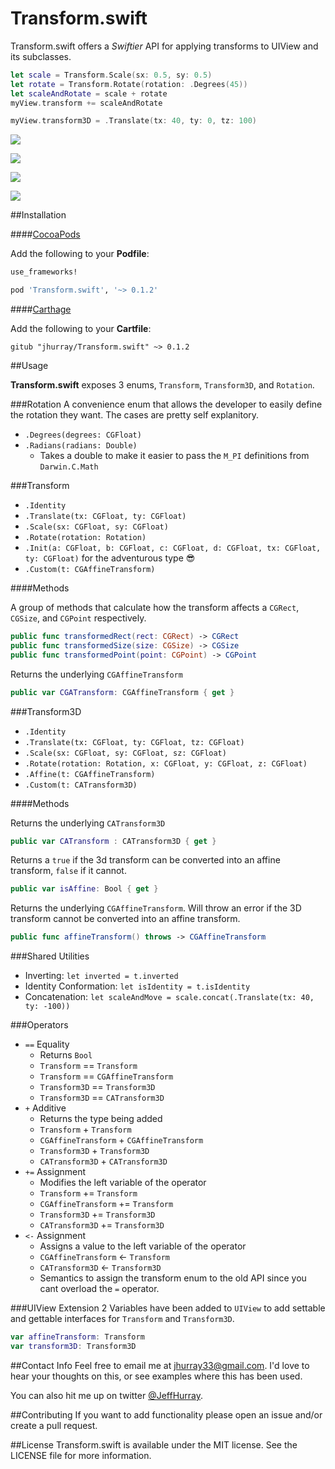 # Transform.swift

Transform.swift offers a *Swiftier* API for applying transforms to UIView and its subclasses.

```swift 
let scale = Transform.Scale(sx: 0.5, sy: 0.5)
let rotate = Transform.Rotate(rotation: .Degrees(45))
let scaleAndRotate = scale + rotate
myView.transform += scaleAndRotate

myView.transform3D = .Translate(tx: 40, ty: 0, tz: 100)
```

<p align="center">

<a href="http://cocoapods.org/pods/Transform.swift"><img src="https://img.shields.io/cocoapods/v/Transform.swift.svg?style=flat"></a>

<a href="https://github.com/Carthage/Carthage"><img src="https://img.shields.io/badge/Carthage-compatible-4BC51D.svg?style=flat"></a>

<a href="https://img.shields.io/cocoapods/p/Transform.swift.svg?style=flat"><img src="https://img.shields.io/cocoapods/p/Transform.swift.svg?style=flat"></a>

<a href="https://swift.org"><img src="https://img.shields.io/badge/Swift-2.2-orange.svg?style=flat"></a>

</p>

##Installation

####[CocoaPods](https://cocoapods.org/)

Add the following to your **Podfile**:

```ruby
use_frameworks!

pod 'Transform.swift', '~> 0.1.2'
```

####[Carthage](https://github.com/Carthage/Carthage)

Add the following to your **Cartfile**:

```
gitub "jhurray/Transform.swift" ~> 0.1.2
```

##Usage

**Transform.swift** exposes 3 enums, `Transform`, `Transform3D`, and `Rotation`.

###Rotation
A convenience enum that allows the developer to easily define the rotation they want. The cases are pretty self explanitory.

* `.Degrees(degrees: CGFloat)`
* `.Radians(radians: Double)`
   * Takes a double to make it easier to pass the `M_PI` definitions from `Darwin.C.Math` 

###Transform

* `.Identity`
* `.Translate(tx: CGFloat, ty: CGFloat)`
* `.Scale(sx: CGFloat, sy: CGFloat)`
* `.Rotate(rotation: Rotation)`
* `.Init(a: CGFloat, b: CGFloat, c: CGFloat, d: CGFloat, tx: CGFloat, ty: CGFloat)` for the adventurous type 😎
* `.Custom(t: CGAffineTransform)`

####Methods

A group of methods that calculate how the transform affects a `CGRect`, `CGSize`, and `CGPoint` respectively.

```swift
public func transformedRect(rect: CGRect) -> CGRect
public func transformedSize(size: CGSize) -> CGSize
public func transformedPoint(point: CGPoint) -> CGPoint
```

Returns the underlying `CGAffineTransform`

```swift
public var CGATransform: CGAffineTransform { get }
```

###Transform3D

* `.Identity`
* `.Translate(tx: CGFloat, ty: CGFloat, tz: CGFloat)`
* `.Scale(sx: CGFloat, sy: CGFloat, sz: CGFloat)`
* `.Rotate(rotation: Rotation, x: CGFloat, y: CGFloat, z: CGFloat)`
* `.Affine(t: CGAffineTransform)`
* `.Custom(t: CATransform3D)`

####Methods

Returns the underlying `CATransform3D`

```swift
public var CATransform : CATransform3D { get }
```

Returns a `true` if the 3d transform can be converted into an affine transform, `false` if it cannot.

```swift
public var isAffine: Bool { get }
```

Returns the underlying `CGAffineTransform`. Will throw an error if the 3D transform cannot be converted into an affine transform. 

```swift
public func affineTransform() throws -> CGAffineTransform 
```

###Shared Utilities

* Inverting: `let inverted = t.inverted`
* Identity Conformation: `let isIdentity = t.isIdentity`
* Concatenation: `let scaleAndMove = scale.concat(.Translate(tx: 40, ty: -100))`

###Operators

* `==` Equality 
   * Returns `Bool`
   * `Transform` == `Transform`
   * `Transform` == `CGAffineTransform`
   * `Transform3D` == `Transform3D`
   * `Transform3D` == `CATransform3D`
* `+` Additive
   * Returns the type being added 
   * `Transform` + `Transform`
   * `CGAffineTransform` + `CGAffineTransform`
   * `Transform3D` + `Transform3D`
   * `CATransform3D` + `CATransform3D`
* `+=` Assignment
   * Modifies the left variable of the operator
   * `Transform` += `Transform`
   * `CGAffineTransform` += `Transform`
   * `Transform3D` += `Transform3D`
   * `CATransform3D` += `Transform3D` 
* `<-` Assignment
   * Assigns a value to the left variable of the operator 
   * `CGAffineTransform` <- `Transform`
   * `CATransform3D` <- `Transform3D`
   * Semantics to assign the transform enum to the old API since you cant overload the `=` operator.

###UIView Extension
2 Variables have been added to `UIView` to add settable and gettable interfaces for `Transform` and `Transform3D`.

```swift
var affineTransform: Transform
var transform3D: Transform3D
```

##Contact Info
Feel free to email me at [jhurray33@gmail.com](mailto:jhurray33@gmail.com?subject=Transform.swift). I'd love to hear your thoughts on this, or see examples where this has been used.

You can also hit me up on twitter [@JeffHurray](https://twitter.com/JeffHurray).

##Contributing
If you want to add functionality please open an issue and/or create a pull request.


##License
Transform.swift is available under the MIT license. See the LICENSE file for more information.